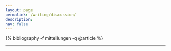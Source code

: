 ```yaml
---
layout: page
permalink: /writing/discussion/
description:   
nav: false
---
```


<!-- _pages/publications.md -->
<div class="publications">

  {% bibliography -f mitteilungen -q @article %}

</div>




---
